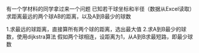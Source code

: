 有一个学材料的同学拿过来一个问题
已知若干球坐标和半径（数据从Excel读取）
求距离最远的两个球AB的距离，以及A到B最少的球数

1.求最远的球距离，直接算所有两个球的距离，选出最大值
2.求A到B最少的球数，使用dijkstra算法
  假如两个球相连，设距离为1，从A到B求最短路，即最少球数
